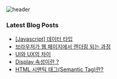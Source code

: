 ![header](https://capsule-render.vercel.app/api?type=waving&color=random&height=160&section=header&text=Welcome%&fontSize=20&fontColor=ffffff&fontAlignY=30)


<!--
**Ju-MINJAE/Ju-MINJAE** is a ✨ _special_ ✨ repository because its `README.md` (this file) appears on your GitHub profile.

  <img src="https://github-readme-stats.vercel.app/api?username=Ju-MINJAE&show_icons=true&theme=react" alt="GitHub Stats">
Here are some ideas to get you started:

- 🔭 I’m currently working on ...
- 🌱 I’m currently learning ...
- 👯 I’m looking to collaborate on ...
- 🤔 I’m looking for help with ...
- 💬 Ask me about ...
- 📫 How to reach me: ...
- 😄 Pronouns: ...
- ⚡ Fun fact: ...
-->

### Latest Blog Posts

- [[Javascript] 데이터 타입](https://min-ja-e.tistory.com/entry/%EB%8D%B0%EC%9D%B4%ED%84%B0-%ED%83%80%EC%9E%85)
- [브라우저가 웹 페이지에서 렌더링 되는 과정](https://min-ja-e.tistory.com/entry/%EB%B8%8C%EB%9D%BC%EC%9A%B0%EC%A0%80%EA%B0%80-%EC%9B%B9-%ED%8E%98%EC%9D%B4%EC%A7%80%EC%97%90%EC%84%9C-%EB%A0%8C%EB%8D%94%EB%A7%81-%EB%90%98%EB%8A%94-%EA%B3%BC%EC%A0%95)
- [UI와 UX의 차이](https://min-ja-e.tistory.com/entry/UI%EC%99%80-UX%EC%9D%98-%EC%B0%A8%EC%9D%B4)
- [Display 속성이란 ?](https://min-ja-e.tistory.com/entry/Display-%EC%86%8D%EC%84%B1%EC%9D%B4%EB%9E%80)
- [HTML 시맨틱 태그(Semantic Tag)란?](https://min-ja-e.tistory.com/entry/HTML-%EC%8B%9C%EB%A7%A8%ED%8B%B1-%ED%83%9C%EA%B7%B8Semantic-Tag%EB%9E%80)

